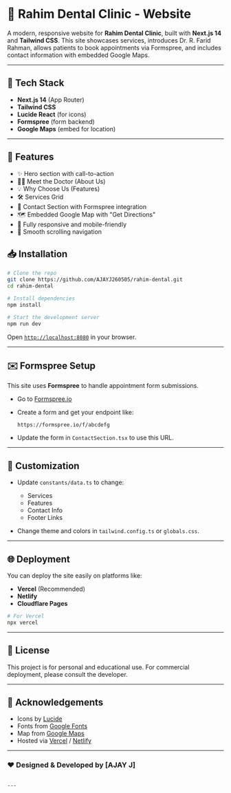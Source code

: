 # 🦷 Rahim Dental Clinic - Website

A modern, responsive website for **Rahim Dental Clinic**, built with **Next.js 14** and **Tailwind CSS**. This site showcases services, introduces Dr. R. Farid Rahman, allows patients to book appointments via Formspree, and includes contact information with embedded Google Maps.

---

## 🚀 Tech Stack

- **Next.js 14** (App Router)
- **Tailwind CSS**
- **Lucide React** (for icons)
- **Formspree** (form backend)
- **Google Maps** (embed for location)

---
## 📁 Features

- ✨ Hero section with call-to-action
- 👨‍⚕️ Meet the Doctor (About Us)
- 💡 Why Choose Us (Features)
- 🛠️ Services Grid
- 📍 Contact Section with Formspree integration
- 🗺️ Embedded Google Map with "Get Directions"
- 📱 Fully responsive and mobile-friendly
- 🧭 Smooth scrolling navigation

## 📥 Installation

```bash
# Clone the repo
git clone https://github.com/AJAYJ260505/rahim-dental.git
cd rahim-dental

# Install dependencies
npm install

# Start the development server
npm run dev
````

Open [`http://localhost:8080`](http://localhost:8080) in your browser.

---

## ✉️ Formspree Setup

This site uses **Formspree** to handle appointment form submissions.

* Go to [Formspree.io](https://formspree.io)
* Create a form and get your endpoint like:

  ```
  https://formspree.io/f/abcdefg
  ```
* Update the form in `ContactSection.tsx` to use this URL.

---

## 📌 Customization

* Update `constants/data.ts` to change:

  * Services
  * Features
  * Contact Info
  * Footer Links

* Change theme and colors in `tailwind.config.ts` or `globals.css`.

---

## 🌐 Deployment

You can deploy the site easily on platforms like:

* **Vercel** (Recommended)
* **Netlify**
* **Cloudflare Pages**

```bash
# For Vercel
npx vercel
```

---

## 📜 License

This project is for personal and educational use. For commercial deployment, please consult the developer.

---

## 🙏 Acknowledgements

* Icons by [Lucide](https://lucide.dev)
* Fonts from [Google Fonts](https://fonts.google.com)
* Map from [Google Maps](https://maps.google.com)
* Hosted via [Vercel](https://vercel.com) / [Netlify](https://netlify.com)

---

### ❤️ Designed & Developed by \[AJAY J]

```

---
